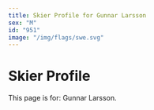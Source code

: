 ```yaml
---
title: Skier Profile for Gunnar Larsson
sex: "M"
id: "951"
image: "/img/flags/swe.svg" 
---
```


# Skier Profile

This page is for: Gunnar Larsson.
    